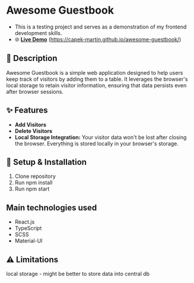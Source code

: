 # Awesome Guestbook
- This is a testing project and serves as a demonstration of my frontend development skills.
- 🌐 **[Live Demo](https://capek-martin.github.io/awesome-guestbook/)** (https://capek-martin.github.io/awesome-guestbook/)
## 📝 Description
Awesome Guestbook is a simple web application designed to help users keep track of visitors by adding them to a table. It leverages the browser's local storage to retain visitor information, ensuring that data persists even after browser sessions. 

## ✨ Features

- **Add Visitors**
- **Delete Visitors**
- **Local Storage Integration:** Your visitor data won't be lost after closing the browser. Everything is stored locally in your browser's storage.

## 🚀 Setup & Installation
1) Clone repository
2) Run npm install
3) Run npm start
   
## Main technologies used
- React.js
- TypeScript
- SCSS
- Material-UI

##  ⚠️ Limitations
local storage - might be better to store data into central db
